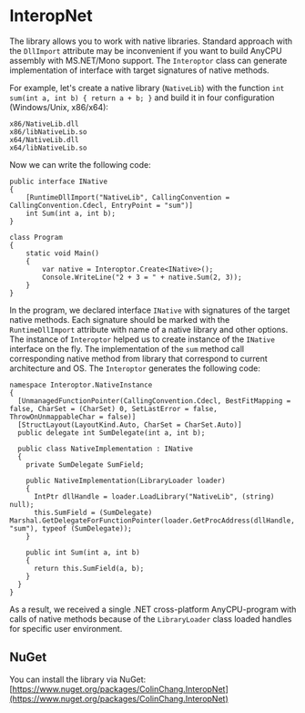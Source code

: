 # InteropNet #

The library allows you to work with native libraries. Standard approach with the `DllImport` attribute may be inconvenient if you want to build AnyCPU assembly with MS.NET/Mono support. The `Interoptor` class can generate implementation of interface with target signatures of native methods.

For example, let's create a native library (`NativeLib`) with the function `int sum(int a, int b) { return a + b; }` and build it in four configuration (Windows/Unix, x86/x64):

	x86/NativeLib.dll
	x86/libNativeLib.so
	x64/NativeLib.dll
	x64/libNativeLib.so

Now we can write the following code:

	public interface INative
	{
	    [RuntimeDllImport("NativeLib", CallingConvention = CallingConvention.Cdecl, EntryPoint = "sum")]
	    int Sum(int a, int b);
	}
	
	class Program
	{
	    static void Main()
	    {
	        var native = Interoptor.Create<INative>();
	        Console.WriteLine("2 + 3 = " + native.Sum(2, 3));
	    }
	}

In the program, we declared interface `INative` with signatures of the target native methods. Each signature should be marked with the `RuntimeDllImport` attribute with name of a native library and other options. The instance of `Interoptor` helped us to create instance of the `INative` interface on the fly. The implementation of the `sum` method call corresponding native method from library that correspond to current architecture and OS. The `Interoptor` generates the following code:

    namespace Interoptor.NativeInstance
    {
      [UnmanagedFunctionPointer(CallingConvention.Cdecl, BestFitMapping = false, CharSet = (CharSet) 0, SetLastError = false, ThrowOnUnmappableChar = false)]
      [StructLayout(LayoutKind.Auto, CharSet = CharSet.Auto)]
      public delegate int SumDelegate(int a, int b);

      public class NativeImplementation : INative
      {
        private SumDelegate SumField;

        public NativeImplementation(LibraryLoader loader)
        {
          IntPtr dllHandle = loader.LoadLibrary("NativeLib", (string) null);
          this.SumField = (SumDelegate) Marshal.GetDelegateForFunctionPointer(loader.GetProcAddress(dllHandle, "sum"), typeof (SumDelegate));
        }

        public int Sum(int a, int b)
        {
          return this.SumField(a, b);
        }
      }
    } 


As a result, we received a single .NET cross-platform AnyCPU-program with calls of native methods because of the `LibraryLoader` class loaded handles for specific user environment.

## NuGet

You can install the library via NuGet: [https://www.nuget.org/packages/ColinChang.InteropNet](https://www.nuget.org/packages/ColinChang.InteropNet)